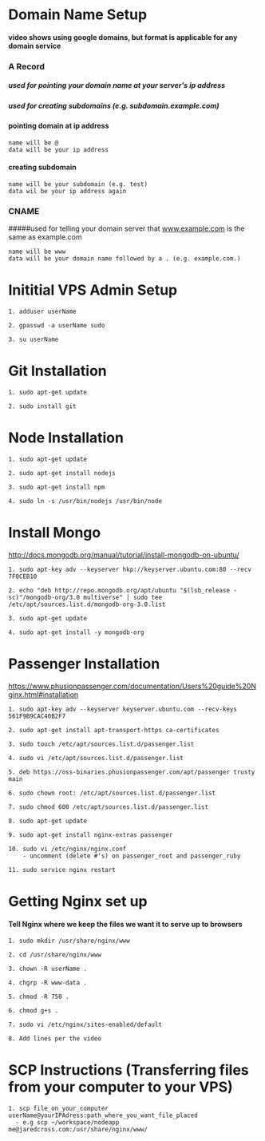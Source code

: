 # Domain Name Setup
#### video shows using google domains, but format is applicable for any domain service

 ### A Record
  ##### used for pointing your domain name at your server's ip address
  ##### used for creating subdomains (e.g. subdomain.example.com)

 #### pointing domain at ip address
    name will be @
    data will be your ip address

 #### creating subdomain
 ```
name will be your subdomain (e.g. test)
data wil be your ip address again
```
 ### CNAME
  #####used for telling your domain server that www.example.com is the same as example.com
  ```
  name will be www
data will be your domain name followed by a . (e.g. example.com.)
  ```

# Inititial VPS Admin Setup
```
1. adduser userName

2. gpasswd -a userName sudo

3. su userName
```

# Git Installation
```
1. sudo apt-get update

2. sudo install git
```

# Node Installation
```
1. sudo apt-get update

2. sudo apt-get install nodejs

3. sudo apt-get install npm

4. sudo ln -s /usr/bin/nodejs /usr/bin/node
```

# Install Mongo
http://docs.mongodb.org/manual/tutorial/install-mongodb-on-ubuntu/
```
1. sudo apt-key adv --keyserver hkp://keyserver.ubuntu.com:80 --recv 7F0CEB10

2. echo "deb http://repo.mongodb.org/apt/ubuntu "$(lsb_release -sc)"/mongodb-org/3.0 multiverse" | sudo tee /etc/apt/sources.list.d/mongodb-org-3.0.list

3. sudo apt-get update

4. sudo apt-get install -y mongodb-org
```


# Passenger Installation
https://www.phusionpassenger.com/documentation/Users%20guide%20Nginx.html#installation
```
1. sudo apt-key adv --keyserver keyserver.ubuntu.com --recv-keys 561F9B9CAC40B2F7

2. sudo apt-get install apt-transport-https ca-certificates

3. sudo touch /etc/apt/sources.list.d/passenger.list

4. sudo vi /etc/apt/sources.list.d/passenger.list

5. deb https://oss-binaries.phusionpassenger.com/apt/passenger trusty main

6. sudo chown root: /etc/apt/sources.list.d/passenger.list

7. sudo chmod 600 /etc/apt/sources.list.d/passenger.list

8. sudo apt-get update

9. sudo apt-get install nginx-extras passenger

10. sudo vi /etc/nginx/nginx.conf
    - uncomment (delete #'s) on passenger_root and passenger_ruby

11. sudo service nginx restart
```


# Getting Nginx set up

#### Tell Nginx where we keep the files we want it to serve up to browsers
```
1. sudo mkdir /usr/share/nginx/www

2. cd /usr/share/nginx/www

3. chown -R userName .

4. chgrp -R www-data .

5. chmod -R 750 .

6. chmod g+s .

7. sudo vi /etc/nginx/sites-enabled/default

8. Add lines per the video
```

# SCP Instructions (Transferring files from your computer to your VPS)
```
1. scp file_on_your_computer userName@yourIPAdress:path_where_you_want_file_placed
  - e.g scp ~/workspace/nodeapp me@jaredcross.com:/usr/share/nginx/www/
```
